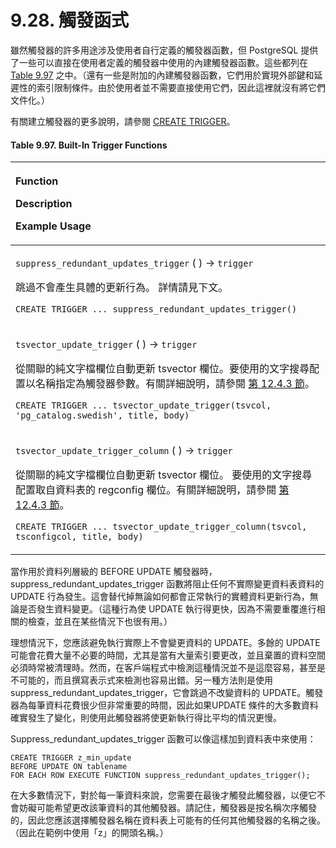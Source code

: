 # 9.28. 觸發函式

雖然觸發器的許多用途涉及使用者自行定義的觸發器函數，但 PostgreSQL 提供了一些可以直接在使用者定義的觸發器中使用的內建觸發器函數。這些都列在 [Table 9.97](trigger-functions.md#table-9-97-built-in-trigger-functions) 之中。（還有一些是附加的內建觸發器函數，它們用於實現外部鍵和延遲性的索引限制條件。由於使用者並不需要直接使用它們，因此這裡就沒有將它們文件化。）

有關建立觸發器的更多說明，請參閱 [CREATE TRIGGER](../../reference/sql-commands/create-trigger.md)。

#### **Table 9.97. Built-In Trigger Functions**

<table>
  <thead>
    <tr>
      <th style="text-align:left">
        <p>Function</p>
        <p>Description</p>
        <p>Example Usage</p>
      </th>
    </tr>
  </thead>
  <tbody>
    <tr>
      <td style="text-align:left">
        <p><code>suppress_redundant_updates_trigger</code> ( ) &#x2192; <code>trigger</code>
        </p>
        <p>&#x8DF3;&#x904E;&#x4E0D;&#x6703;&#x7522;&#x751F;&#x5177;&#x9AD4;&#x7684;&#x66F4;&#x65B0;&#x884C;&#x70BA;&#x3002;
          &#x8A73;&#x60C5;&#x8ACB;&#x898B;&#x4E0B;&#x6587;&#x3002;</p>
        <p><code>CREATE TRIGGER ... suppress_redundant_updates_trigger()</code>
        </p>
      </td>
    </tr>
    <tr>
      <td style="text-align:left">
        <p><code>tsvector_update_trigger</code> ( ) &#x2192; <code>trigger</code>
        </p>
        <p>&#x5F9E;&#x95DC;&#x806F;&#x7684;&#x7D14;&#x6587;&#x5B57;&#x6A94;&#x6B04;&#x4F4D;&#x81EA;&#x52D5;&#x66F4;&#x65B0;
          tsvector &#x6B04;&#x4F4D;&#x3002;&#x8981;&#x4F7F;&#x7528;&#x7684;&#x6587;&#x5B57;&#x641C;&#x5C0B;&#x914D;&#x7F6E;&#x4EE5;&#x540D;&#x7A31;&#x6307;&#x5B9A;&#x70BA;&#x89F8;&#x767C;&#x5668;&#x53C3;&#x6578;&#x3002;&#x6709;&#x95DC;&#x8A73;&#x7D30;&#x8AAA;&#x660E;&#xFF0C;&#x8ACB;&#x53C3;&#x95B1;
          <a
          href="../12.-quan-wen-jian-suo/12.4.-yan-shen-gong-neng.md#12-4-3-triggers-for-automatic-updates">&#x7B2C; 12.4.3 &#x7BC0;</a>&#x3002;</p>
        <p><code>CREATE TRIGGER ... tsvector_update_trigger(tsvcol, &apos;pg_catalog.swedish&apos;, title, body)</code>
        </p>
      </td>
    </tr>
    <tr>
      <td style="text-align:left">
        <p><code>tsvector_update_trigger_column</code> ( ) &#x2192; <code>trigger</code>
        </p>
        <p>&#x5F9E;&#x95DC;&#x806F;&#x7684;&#x7D14;&#x6587;&#x5B57;&#x6A94;&#x6B04;&#x4F4D;&#x81EA;&#x52D5;&#x66F4;&#x65B0;
          tsvector &#x6B04;&#x4F4D;&#x3002; &#x8981;&#x4F7F;&#x7528;&#x7684;&#x6587;&#x5B57;&#x641C;&#x5C0B;&#x914D;&#x7F6E;&#x53D6;&#x81EA;&#x8CC7;&#x6599;&#x8868;&#x7684;
          regconfig &#x6B04;&#x4F4D;&#x3002;&#x6709;&#x95DC;&#x8A73;&#x7D30;&#x8AAA;&#x660E;&#xFF0C;&#x8ACB;&#x53C3;&#x95B1;
          <a
          href="../12.-quan-wen-jian-suo/12.4.-yan-shen-gong-neng.md#12-4-3-triggers-for-automatic-updates">&#x7B2C; 12.4.3 &#x7BC0;</a>&#x3002;</p>
        <p><code>CREATE TRIGGER ... tsvector_update_trigger_column(tsvcol, tsconfigcol, title, body)</code>
        </p>
      </td>
    </tr>
  </tbody>
</table>

當作用於資料列層級的 BEFORE UPDATE 觸發器時，suppress\_redundant\_updates\_trigger 函數將阻止任何不實際變更資料表資料的 UPDATE 行為發生。這會替代掉無論如何都會正常執行的實體資料更新行為，無論是否發生資料變更。（這種行為使 UPDATE 執行得更快，因為不需要重覆進行相關的檢查，並且在某些情況下也很有用。）

理想情況下，您應該避免執行實際上不會變更資料的 UPDATE。多餘的 UPDATE 可能會花費大量不必要的時間，尤其是當有大量索引要更改，並且棄置的資料空間必須時常被清理時。然而，在客戶端程式中檢測這種情況並不是這麼容易，甚至是不可能的，而且撰寫表示式來檢測也容易出錯。另一種方法則是使用 suppress\_redundant\_updates\_trigger，它會跳過不改變資料的 UPDATE。觸發器為每筆資料花費很少但非常重要的時間，因此如果UPDATE 條件的大多數資料確實發生了變化，則使用此觸發器將使更新執行得比平均的情況更慢。

Suppress\_redundant\_updates\_trigger 函數可以像這樣加到資料表中來使用：

```text
CREATE TRIGGER z_min_update
BEFORE UPDATE ON tablename
FOR EACH ROW EXECUTE FUNCTION suppress_redundant_updates_trigger();
```

在大多數情況下，對於每一筆資料來說，您需要在最後才觸發此觸發器，以便它不會妨礙可能希望更改該筆資料的其他觸發器。請記住，觸發器是按名稱次序觸發的，因此您應該選擇觸發器名稱在資料表上可能有的任何其他觸發器的名稱之後。（因此在範例中使用「z」的開頭名稱。）

